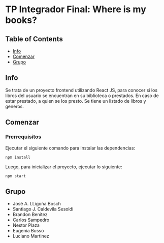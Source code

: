 # TP Integrador Final: Where is my books?

## Table of Contents

- [Info](#info)
- [Comenzar](#comenzar)
- [Grupo](#grupo)

## Info <a name = "info"></a>

Se trata de un proyecto frontend utilizando React JS, para conocer si los libros del usuario se encuentran en su biblioteca o prestados. En caso de estar prestado, a quien se los presto. Se tiene un listado de libros y generos.

## Comenzar <a name = "comenzar"></a>

### Prerrequisitos

Ejecutar el siguiente comando para instalar las dependencias:

```
npm install
```

Luego, para inicializar el proyecto, ejecutar lo siguiente:

```
npm start
```

## Grupo <a name = "grupo"></a>

- José A. LLigoña Bosch
- Santiago J. Caldevila Sesoldi
- Brandon Benitez
- Carlos Sampedro
- Nestor Plaza
- Eugenia Busso
- Luciano Martinez